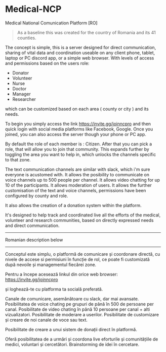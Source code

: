 # Medical-NCP
Medical National Comunication Platform [RO]

> As a baseline this was created for the country of Romania and its 41 counties.

The concept is simple, this is a server designed for direct communication, sharing of vital data and coordination useable on any client phone, tablet, laptop or PC discord app, or a simple web browser. With levels of access and permissions based on the users role:
- Donator
- Volunteer
- Nurse
- Doctor
- Manager
- Researcher

which can be customized based on each area ( county or city ) and its needs.

To begin you simply access the link https://invite.gg/joinncpro and then quick login with social media platforms like Facebook, Google.
Once you joined, you can also access the server though your phone or PC app.

By default the role of each member is : Citizen. After that you can pick a role, that will allow you to join that community.
This expands further by toggling the area you want to help in, which unlocks the channels specific to that zone.

The text communication channels are similar with slack, which i'm sure everyone is acustomed with.
It allows the posibility to communicate on voice channels up to 500 people per channel.
It allows video chatting for up 10 of the participants.
It allows moderation of users.
It allows the further customisation of the text and voice channels, permissions have been configured by county and role.

It also allows the creation of a donation system within the platform.

It's designed to help track and coordinated live all the efforts of the medical, volunteer and research communities, based on directly expressed needs and direct communication.


*********************************************************************************
Romanian description below
*********************************************************************************

Conceptul este simplu, o platformă de comunicare și coordonare directă, cu nivele de accese si permisiuni în funcție de rol, ce poate fi customizată după nevoile și managementul fiecărei zone.

Pentru a începe acesează linkul din orice web browser:
https://invite.gg/joinncpro

și loghează-te cu platforma ta socială preferată.

Canale de comunicare, asemănătoare cu slack, dar mai avansate.
Posibilitatea de voice chating pe grupuri de până în 500 de persoane per canal.
Posibilitate de video chating în până 10 persoane per canal + alti vizualizatori.
Posibilitate de moderare a userilor.
Posibilitate de customizare și creare de noi canale de voce sau text.

Posibilitate de creare a unui sistem de donații direct în platformă.

Oferă posibilitatea de a urmări și coordona live eforturile și comunitățiile de medici, voluntari și cercetători. 
Brainstorming de idei în cercetare.
